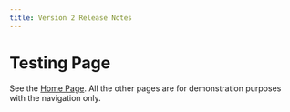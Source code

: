 ```yaml
---
title: Version 2 Release Notes
---
```

# Testing Page

See the [Home Page](../../index.md). All the other pages are for demonstration purposes with the navigation only.
